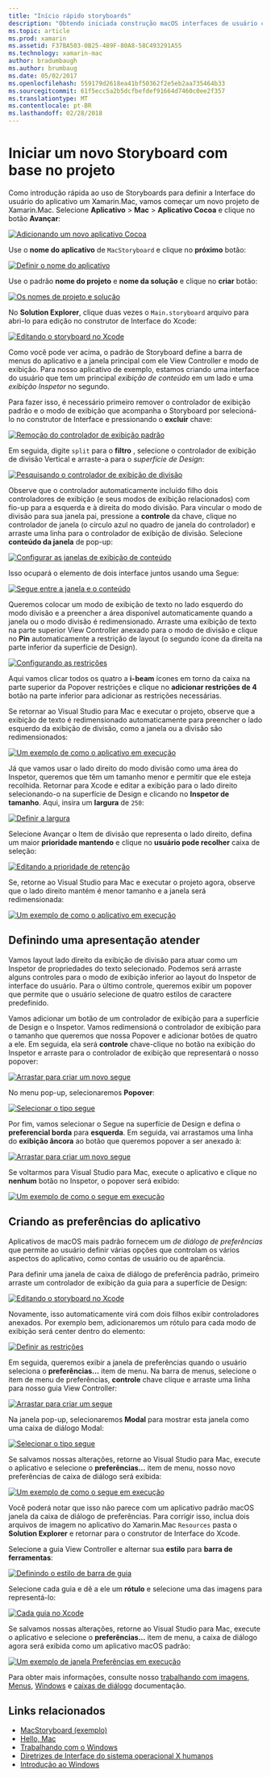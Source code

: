 ```yaml
---
title: "Início rápido storyboards"
description: "Obtendo iniciada construção macOS interfaces de usuário com storyboards."
ms.topic: article
ms.prod: xamarin
ms.assetid: F37BA503-0B25-489F-80A8-58C493291A55
ms.technology: xamarin-mac
author: bradumbaugh
ms.author: brumbaug
ms.date: 05/02/2017
ms.openlocfilehash: 559179d2618ea41bf50362f2e5eb2aa735464b33
ms.sourcegitcommit: 61f5ecc5a2b5dcfbefdef91664d7460c0ee2f357
ms.translationtype: MT
ms.contentlocale: pt-BR
ms.lasthandoff: 02/28/2018
---
```

# <a name="starting-a-new-storyboard-based-project"></a>Iniciar um novo Storyboard com base no projeto

Como introdução rápida ao uso de Storyboards para definir a Interface do usuário do aplicativo um Xamarin.Mac, vamos começar um novo projeto de Xamarin.Mac. Selecione **Aplicativo** > **Mac** > **Aplicativo Cocoa** e clique no botão **Avançar**:

[ ![](quickstart-images/qs01.png "Adicionando um novo aplicativo Cocoa")](quickstart-images/qs01.png)

Use o **nome do aplicativo** de `MacStoryboard` e clique no **próximo** botão:

[ ![](quickstart-images/qs02.png "Definir o nome do aplicativo")](quickstart-images/qs02.png)

Use o padrão **nome do projeto** e **nome da solução** e clique no **criar** botão:

[ ![](quickstart-images/qs03.png "Os nomes de projeto e solução")](quickstart-images/qs03.png)

No **Solution Explorer**, clique duas vezes o `Main.storyboard` arquivo para abri-lo para edição no construtor de Interface do Xcode:

[ ![](quickstart-images/qs04.png "Editando o storyboard no Xcode")](quickstart-images/qs04.png)

Como você pode ver acima, o padrão de Storyboard define a barra de menus do aplicativo e a janela principal com ele View Controller e modo de exibição. Para nosso aplicativo de exemplo, estamos criando uma interface do usuário que tem um principal _exibição de conteúdo_ em um lado e uma _exibição Inspetor_ no segundo.

Para fazer isso, é necessário primeiro remover o controlador de exibição padrão e o modo de exibição que acompanha o Storyboard por selecioná-lo no construtor de Interface e pressionando o **excluir** chave:

[ ![](quickstart-images/qs05.png "Remoção do controlador de exibição padrão")](quickstart-images/qs05.png)

Em seguida, digite `split` para o **filtro** , selecione o controlador de exibição de divisão Vertical e arraste-a para o _superfície de Design_:

[ ![](quickstart-images/qs06.png "Pesquisando o controlador de exibição de divisão")](quickstart-images/qs06.png)

Observe que o controlador automaticamente incluído filho dois controladores de exibição (e seus modos de exibição relacionados) com fio-up para a esquerda e à direita do modo divisão. Para vincular o modo de divisão para sua janela pai, pressione a **controle** da chave, clique no controlador de janela (o círculo azul no quadro de janela do controlador) e arraste uma linha para o controlador de exibição de divisão. Selecione **conteúdo da janela** de pop-up:

[ ![](quickstart-images/qs07.png "Configurar as janelas de exibição de conteúdo")](quickstart-images/qs07.png)

Isso ocupará o elemento de dois interface juntos usando uma Segue:

[ ![](quickstart-images/qs08.png "Segue entre a janela e o conteúdo")](quickstart-images/qs08.png)

Queremos colocar um modo de exibição de texto no lado esquerdo do modo divisão e a preencher a área disponível automaticamente quando a janela ou o modo divisão é redimensionado. Arraste uma exibição de texto na parte superior View Controller anexado para o modo de divisão e clique no **Pin** automaticamente a restrição de layout (o segundo ícone da direita na parte inferior da superfície de Design).

[ ![](quickstart-images/qs09.png "Configurando as restrições")](quickstart-images/qs09.png)

Aqui vamos clicar todos os quatro a **i-beam** ícones em torno da caixa na parte superior da Popover restrições e clique no **adicionar restrições de 4** botão na parte inferior para adicionar as restrições necessárias.

Se retornar ao Visual Studio para Mac e executar o projeto, observe que a exibição de texto é redimensionado automaticamente para preencher o lado esquerdo da exibição de divisão, como a janela ou a divisão são redimensionados:

[ ![](quickstart-images/qs10.png "Um exemplo de como o aplicativo em execução")](quickstart-images/qs10.png)

Já que vamos usar o lado direito do modo divisão como uma área do Inspetor, queremos que têm um tamanho menor e permitir que ele esteja recolhida. Retornar para Xcode e editar a exibição para o lado direito selecionando-o na superfície de Design e clicando no **Inspetor de tamanho**. Aqui, insira um **largura** de `250`:

[ ![](quickstart-images/qs11.png "Definir a largura")](quickstart-images/qs11.png)

Selecione Avançar o Item de divisão que representa o lado direito, defina um maior **prioridade mantendo** e clique no **usuário pode recolher** caixa de seleção:

[ ![](quickstart-images/qs12.png "Editando a prioridade de retenção")](quickstart-images/qs12.png)

Se, retorne ao Visual Studio para Mac e executar o projeto agora, observe que o lado direito mantém é menor tamanho e a janela será redimensionada:

[ ![](quickstart-images/qs13.png "Um exemplo de como o aplicativo em execução")](quickstart-images/qs13.png)

<a name="Defining-a-Presentation-Segue" />

## <a name="defining-a-presentation-segue"></a>Definindo uma apresentação atender

Vamos layout lado direito da exibição de divisão para atuar como um Inspetor de propriedades do texto selecionado. Podemos será arraste alguns controles para o modo de exibição inferior ao layout do Inspetor de interface do usuário. Para o último controle, queremos exibir um popover que permite que o usuário selecione de quatro estilos de caractere predefinido.

Vamos adicionar um botão de um controlador de exibição para a superfície de Design e o Inspetor. Vamos redimensioná o controlador de exibição para o tamanho que queremos que nossa Popover e adicionar botões de quatro a ele. Em seguida, ela será **controle** chave-clique no botão na exibição do Inspetor e arraste para o controlador de exibição que representará o nosso popover:

[ ![](quickstart-images/qs14.png "Arrastar para criar um novo segue")](quickstart-images/qs14.png)

No menu pop-up, selecionaremos **Popover**: 

[ ![](quickstart-images/qs15.png "Selecionar o tipo segue")](quickstart-images/qs15.png)

Por fim, vamos selecionar o Segue na superfície de Design e defina o **preferencial borda** para **esquerda**. Em seguida, vai arrastamos uma linha do **exibição âncora** ao botão que queremos popover a ser anexado à:

[ ![](quickstart-images/qs16.png "Arrastar para criar um novo segue")](quickstart-images/qs16.png)

Se voltarmos para Visual Studio para Mac, execute o aplicativo e clique no **nenhum** botão no Inspetor, o popover será exibido:

[ ![](quickstart-images/qs17.png "Um exemplo de como o segue em execução")](quickstart-images/qs17.png)

<a name="Creating-App-Preferences" />

## <a name="creating-app-preferences"></a>Criando as preferências do aplicativo

Aplicativos de macOS mais padrão fornecem um _de diálogo de preferências_ que permite ao usuário definir várias opções que controlam os vários aspectos do aplicativo, como contas de usuário ou de aparência.

Para definir uma janela de caixa de diálogo de preferência padrão, primeiro arraste um controlador de exibição da guia para a superfície de Design:

[ ![](quickstart-images/qs18.png "Editando o storyboard no Xcode")](quickstart-images/qs18.png)

Novamente, isso automaticamente virá com dois filhos exibir controladores anexados. Por exemplo bem, adicionaremos um rótulo para cada modo de exibição será center dentro do elemento:

[ ![](quickstart-images/qs19.png "Definir as restrições")](quickstart-images/qs19.png)

Em seguida, queremos exibir a janela de preferências quando o usuário seleciona o **preferências...**  item de menu. Na barra de menus, selecione o item de menu de preferências, **controle** chave clique e arraste uma linha para nosso guia View Controller:

[ ![](quickstart-images/qs20.png "Arrastar para criar um segue")](quickstart-images/qs20.png)

Na janela pop-up, selecionaremos **Modal** para mostrar esta janela como uma caixa de diálogo Modal:

[ ![](quickstart-images/qs21.png "Selecionar o tipo segue")](quickstart-images/qs21.png)

Se salvamos nossas alterações, retorne ao Visual Studio para Mac, execute o aplicativo e selecione o **preferências...**  item de menu, nosso novo preferências de caixa de diálogo será exibida:

[ ![](quickstart-images/qs22.png "Um exemplo de como o segue em execução")](quickstart-images/qs22.png)

Você poderá notar que isso não parece com um aplicativo padrão macOS janela da caixa de diálogo de preferências. Para corrigir isso, inclua dois arquivos de imagem no aplicativo do Xamarin.Mac `Resources` pasta o **Solution Explorer** e retornar para o construtor de Interface do Xcode.

Selecione a guia View Controller e alternar sua **estilo** para **barra de ferramentas**: 

[ ![](quickstart-images/qs23.png "Definindo o estilo de barra de guia")](quickstart-images/qs23.png)

Selecione cada guia e dê a ele um **rótulo** e selecione uma das imagens para representá-lo:

[ ![](quickstart-images/qs24.png "Cada guia no Xcode")](quickstart-images/qs24.png)

Se salvamos nossas alterações, retorne ao Visual Studio para Mac, execute o aplicativo e selecione o **preferências...**  item de menu, a caixa de diálogo agora será exibida como um aplicativo macOS padrão:

[ ![](quickstart-images/qs25.png "Um exemplo de janela Preferências em execução")](quickstart-images/qs25.png)

Para obter mais informações, consulte nosso [trabalhando com imagens](~/mac/app-fundamentals/image.md), [Menus](~/mac/user-interface/menu.md), [Windows](~/mac/user-interface/window.md) e [caixas de diálogo](~/mac/user-interface/dialog.md) documentação.

## <a name="related-links"></a>Links relacionados

- [MacStoryboard (exemplo)](https://developer.xamarin.com/samples/mac/MacStoryboard/)
- [Hello, Mac](~/mac/get-started/hello-mac.md)
- [Trabalhando com o Windows](~/mac/user-interface/window.md)
- [Diretrizes de Interface do sistema operacional X humanos](https://developer.apple.com/library/mac/documentation/UserExperience/Conceptual/OSXHIGuidelines/)
- [Introdução ao Windows](https://developer.apple.com/library/mac/documentation/Cocoa/Conceptual/WinPanel/Introduction.html#//apple_ref/doc/uid/10000031-SW1)
